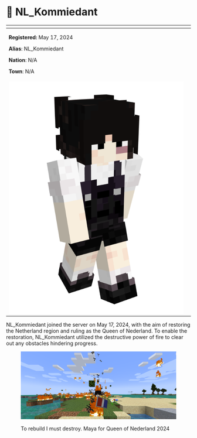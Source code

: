 # 👤 NL\_Kommiedant

<table data-view="cards" data-full-width="false"><thead><tr><th></th><th data-hidden data-card-cover data-type="files"></th></tr></thead><tbody><tr><td><p><strong>Registered:</strong> May 17, 2024</p><p><strong>Alias</strong>: NL_Kommiedant</p><p><strong>Nation</strong>: N/A</p><p><strong>Town</strong>: N/A</p></td><td></td></tr><tr><td><img src="../../../.gitbook/assets/NL_KommiedantSkin.png" alt=""></td><td></td></tr></tbody></table>

NL\_Kommiedant joined the server on May 17, 2024, with the aim of restoring the Netherland region and ruling as the Queen of Nederland. To enable the restoration, NL\_Kommiedant utilized the destructive power of fire to clear out any obstacles hindering progress.

<figure><img src="../../../.gitbook/assets/screenshoot1.png" alt=""><figcaption><p>To rebuild I must destroy. Maya for Queen of Nederland 2024</p></figcaption></figure>

